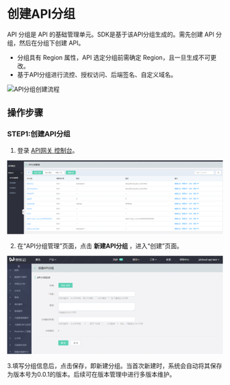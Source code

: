 # 创建API分组

API 分组是 API 的基础管理单元。SDK是基于该API分组生成的。需先创建 API 分组，然后在分组下创建 API。
- 分组具有 Region 属性，API 选定分组前需确定 Region，且一旦生成不可更改。
- 基于API分组进行流控、授权访问、后端签名、自定义域名。

![API分组创建流程](https://github.com/jdcloudcom/cn/blob/edit/image/Internet-Middleware/API-Gateway/flow-createApiGroup.png)


## 操作步骤
### STEP1:创建API分组
1. 登录 [API网关 控制台](https://apigateway-console.jdcloud.com/apiGroupList)。

 ![API分组管理](https://github.com/jdcloudcom/cn/blob/edit/image/Internet-Middleware/API-Gateway/apigroup-1.png)
 
 
2. 在“API分组管理”页面，点击 **新建API分组** ，进入“创建”页面。

![创建分组](https://github.com/jdcloudcom/cn/blob/edit/image/Internet-Middleware/API-Gateway/apigroup-addgroup.png)
    
    
3.填写分组信息后，点击保存，即新建分组。当首次新建时，系统会自动将其保存为版本号为0.0.1的版本。后续可在版本管理中进行多版本维护。

